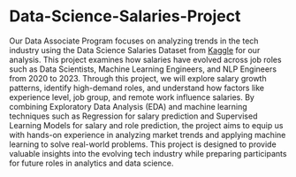 # Data-Science-Salaries-Project
Our Data Associate Program focuses on analyzing trends in the tech industry using the Data Science Salaries Dataset from [Kaggle](https://www.kaggle.com/datasets/arnabchaki/data-science-salaries-2023) for our analysis. This project examines how salaries have evolved across job roles such as Data Scientists, Machine Learning Engineers, and NLP Engineers from 2020 to 2023. Through this project, we will explore salary growth patterns, identify high-demand roles, and understand how factors like experience level, job group, and remote work influence salaries. By combining Exploratory Data Analysis (EDA) and machine learning techniques such as Regression for salary prediction and Supervised Learning Models for salary and role prediction, the project aims to equip us with hands-on experience in analyzing market trends and applying machine learning to solve real-world problems. This project is designed to provide valuable insights into the evolving tech industry while preparing participants for future roles in analytics and data science.
